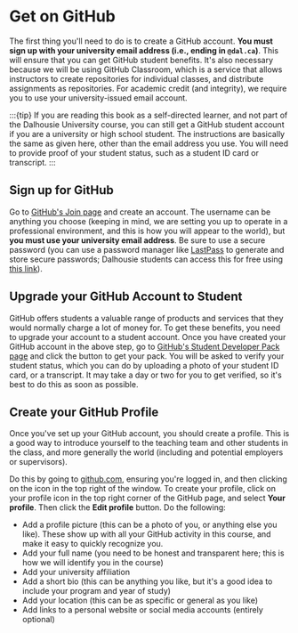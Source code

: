 # Get on GitHub

The first thing you'll need to do is to create a GitHub account. **You must sign up with your university email address (i.e., ending in `@dal.ca`)**. This will ensure that you can get GitHub student benefits. It's also necessary because we will be using GitHub Classroom, which is a service that allows instructors to create repositories for individual classes, and distribute assignments as repositories. For academic credit (and integrity), we require you to use your university-issued email account. 

:::{tip}
If you are reading this book as a self-directed learner, and not part of the Dalhousie University course, you can still get a GitHub student account if you are a university or high school student. The instructions are basically the same as given here, other than the email address you use. You will need to provide proof of your student status, such as a student ID card or transcript.
:::

## Sign up for GitHub

Go to [GitHub's Join page](https://github.com/join) and create an account. The username can be anything you choose (keeping in mind, we are setting you up to operate in a professional environment, and this is how you will appear to the world), but **you must use your university email address**. Be sure to use a secure password (you can use a password manager like [LastPass](https://www.lastpass.com/) to generate and store secure passwords; Dalhousie students can access this for free using [this link](https://lastpass.com/partnerpremium/dalhousie)).

## Upgrade your GitHub Account to Student

GitHub offers students a valuable range of products and services that they would normally charge a lot of money for. To get these benefits, you need to upgrade your account to a student account. Once you have created  your GitHub account in the above step, go to [GitHub's Student Developer Pack page](https://education.github.com/pack) and click the button to get your pack. You will be asked to verify your student status, which you can do by uploading a photo of your student ID card, or a transcript. It may take a day or two for you to get verified, so it's best to do this as soon as possible.

## Create your GitHub Profile
Once you've set up your GitHub account, you should create a profile. This is a good way to introduce yourself to the teaching team and other students in the class, and more generally the world (including and potential employers or supervisors). 

Do this by going to [github.com](https://github.com), ensuring you're logged in, and then clicking on the icon in the top right of the window. To create your profile, click on your profile icon in the top right corner of the GitHub page, and select **Your profile**. Then click the **Edit profile** button. Do the following:
- Add a profile picture (this can be a photo of you, or anything else you like). These show up with all your GitHub activity in this course, and make it easy to quickly recognize you.
- Add your full name (you need to be honest and transparent here; this is how we will identify you in the course)
- Add your university affiliation 
- Add a short bio (this can be anything you like, but it's a good idea to include your program and year of study)
- Add your location (this can be as specific or general as you like)
- Add links to a personal website or social media accounts (entirely optional)
